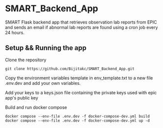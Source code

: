 # SMART_Backend_App
SMART Flask backend app that retrieves observation lab reports from EPIC and sends an email if abnormal lab reports are found using a cron job every 24 hours.

## Setup && Running the app

Clone the repository
```
git clone https://github.com/Bijitakc/SMART_Backend_App.git
```

Copy the environment variables template in env_template.txt to a new file .env.dev and add your own variables.

Add your keys to a keys.json file containing the private keys used with epic app's public key

Build and run docker compose
```
docker compose --env-file .env.dev -f docker-compose-dev.yml build
docker compose --env-file .env.dev -f docker-compose-dev.yml up -d
```
